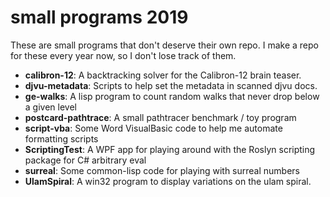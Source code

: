 # small programs 2019

These are small programs that don't deserve their own repo. I make
a repo for these every year now, so I don't lose track of them.

- __calibron-12__: A backtracking solver for the Calibron-12 brain teaser.
- __djvu-metadata__: Scripts to help set the metadata in scanned djvu docs.
- __ge-walks__: A lisp program to count random walks that never drop below a given level
- __postcard-pathtrace__: A small pathtracer benchmark / toy program
- __script-vba__: Some Word VisualBasic code to help me automate formatting scripts
- __ScriptingTest__: A WPF app for playing around with the Roslyn scripting package for C# arbitrary eval
- __surreal__: Some common-lisp code for playing with surreal numbers
- __UlamSpiral__: A win32 program to display variations on the ulam spiral.
